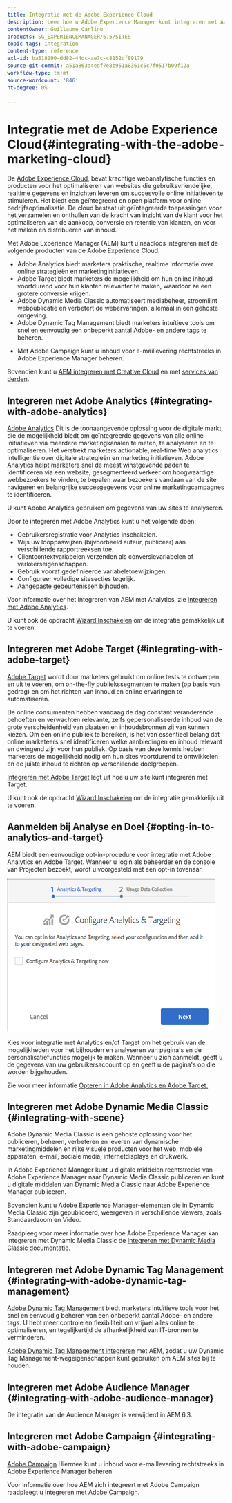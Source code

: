 ```yaml
---
title: Integratie met de Adobe Experience Cloud
description: Leer hoe u Adobe Experience Manager kunt integreren met Adobe Experience Cloud.
contentOwner: Guillaume Carlino
products: SG_EXPERIENCEMANAGER/6.5/SITES
topic-tags: integration
content-type: reference
exl-id: ba518290-dd82-44dc-ae7c-c8152df89179
source-git-commit: a51a863a4edf7e8b951a8361c5c7f0517b09f12a
workflow-type: tm+mt
source-wordcount: '846'
ht-degree: 0%

---
```


# Integratie met de Adobe Experience Cloud{#integrating-with-the-adobe-marketing-cloud}

De [Adobe Experience Cloud](https://business.adobe.com/products/marketing-cloud/main.html), bevat krachtige webanalytische functies en producten voor het optimaliseren van websites die gebruiksvriendelijke, realtime gegevens en inzichten leveren om succesvolle online initiatieven te stimuleren. Het biedt een geïntegreerd en open platform voor online bedrijfsoptimalisatie. De cloud bestaat uit geïntegreerde toepassingen voor het verzamelen en onthullen van de kracht van inzicht van de klant voor het optimaliseren van de aankoop, conversie en retentie van klanten, en voor het maken en distribueren van inhoud.

Met Adobe Experience Manager (AEM) kunt u naadloos integreren met de volgende producten van de Adobe Experience Cloud:

* Adobe Analytics biedt marketers praktische, realtime informatie over online strategieën en marketinginitiatieven.
* Adobe Target biedt marketers de mogelijkheid om hun online inhoud voortdurend voor hun klanten relevanter te maken, waardoor ze een grotere conversie krijgen.
* Adobe Dynamic Media Classic automatiseert mediabeheer, stroomlijnt webpublicatie en verbetert de webervaringen, allemaal in een gehoste omgeving.
* Adobe Dynamic Tag Management biedt marketers intuïtieve tools om snel en eenvoudig een onbeperkt aantal Adobe- en andere tags te beheren.
<!-- Search&Promote is end of life as of September 1, 2022 * Adobe Search&Promote gives marketers the ability to control and optimize the search results on their sites. -->
* Met Adobe Campaign kunt u inhoud voor e-maillevering rechtstreeks in Adobe Experience Manager beheren.

Bovendien kunt u [AEM integreren met Creative Cloud](/help/assets/aem-cc-integration-best-practices.md) en met [services van derden](/help/sites-administering/third-party-services.md).

## Integreren met Adobe Analytics {#integrating-with-adobe-analytics}

[Adobe Analytics](https://business.adobe.com/products/analytics/adobe-analytics.html) Dit is de toonaangevende oplossing voor de digitale markt, die de mogelijkheid biedt om geïntegreerde gegevens van alle online initiatieven via meerdere marketingkanalen te meten, te analyseren en te optimaliseren. Het verstrekt marketers actionable, real-time Web analytics intelligentie over digitale strategieën en marketing initiatieven. Adobe Analytics helpt marketers snel de meest winstgevende paden te identificeren via een website, gesegmenteerd verkeer om hoogwaardige webbezoekers te vinden, te bepalen waar bezoekers vandaan van de site navigeren en belangrijke succesgegevens voor online marketingcampagnes te identificeren.

U kunt Adobe Analytics gebruiken om gegevens van uw sites te analyseren.

Door te integreren met Adobe Analytics kunt u het volgende doen:

* Gebruikersregistratie voor Analytics inschakelen.
* Wijs uw looppaswijzen (bijvoorbeeld auteur, publiceer) aan verschillende rapportreeksen toe.
* Clientcontextvariabelen verzenden als conversievariabelen of verkeerseigenschappen.
* Gebruik vooraf gedefinieerde variabeletoewijzingen.
* Configureer volledige sitesecties tegelijk.
* Aangepaste gebeurtenissen bijhouden.

Voor informatie over het integreren van AEM met Analytics, zie [Integreren met Adobe Analytics](/help/sites-administering/adobeanalytics.md).

U kunt ook de opdracht [Wizard Inschakelen](/help/sites-administering/opt-in.md) om de integratie gemakkelijk uit te voeren.

## Integreren met Adobe Target {#integrating-with-adobe-target}

[Adobe Target](https://business.adobe.com/products/target/adobe-target.html) wordt door marketers gebruikt om online tests te ontwerpen en uit te voeren, om on-the-fly publiekssegmenten te maken (op basis van gedrag) en om het richten van inhoud en online ervaringen te automatiseren.

De online consumenten hebben vandaag de dag constant veranderende behoeften en verwachten relevante, zelfs gepersonaliseerde inhoud van de grote verscheidenheid van plaatsen en inhoudsbronnen zij van kunnen kiezen. Om een online publiek te bereiken, is het van essentieel belang dat online marketeers snel identificeren welke aanbiedingen en inhoud relevant en dwingend zijn voor hun publiek. Op basis van deze kennis hebben marketers de mogelijkheid nodig om hun sites voortdurend te ontwikkelen en de juiste inhoud te richten op verschillende doelgroepen.

[Integreren met Adobe Target](/help/sites-administering/target.md) legt uit hoe u uw site kunt integreren met Target.

U kunt ook de opdracht [Wizard Inschakelen](/help/sites-administering/opt-in.md) om de integratie gemakkelijk uit te voeren.

## Aanmelden bij Analyse en Doel {#opting-in-to-analytics-and-target}

AEM biedt een eenvoudige opt-in-procedure voor integratie met Adobe Analytics en Adobe Target. Wanneer u login als beheerder en de console van Projecten bezoekt, wordt u voorgesteld met een opt-in tovenaar.

![chlimage_1-107](assets/chlimage_1-107a.png)

Kies voor integratie met Analytics en/of Target om het gebruik van de mogelijkheden voor het bijhouden en analyseren van pagina&#39;s en de personalisatiefuncties mogelijk te maken. Wanneer u zich aanmeldt, geeft u de gegevens van uw gebruikersaccount op en geeft u de pagina&#39;s op die worden bijgehouden.

Zie voor meer informatie [Opteren in Adobe Analytics en Adobe Target.](/help/sites-administering/opt-in.md)

## Integreren met Adobe Dynamic Media Classic {#integrating-with-scene}

Adobe Dynamic Media Classic is een gehoste oplossing voor het publiceren, beheren, verbeteren en leveren van dynamische marketingmiddelen en rijke visuele producten voor het web, mobiele apparaten, e-mail, sociale media, internetdisplays en drukwerk.

In Adobe Experience Manager kunt u digitale middelen rechtstreeks van Adobe Experience Manager naar Dynamic Media Classic publiceren en kunt u digitale middelen van Dynamic Media Classic naar Adobe Experience Manager publiceren.

Bovendien kunt u Adobe Experience Manager-elementen die in Dynamic Media Classic zijn gepubliceerd, weergeven in verschillende viewers, zoals Standaardzoom en Video.

Raadpleeg voor meer informatie over hoe Adobe Experience Manager kan integreren met Dynamic Media Classic de [Integreren met Dynamic Media Classic](/help/sites-administering/scene7.md) documentatie.

## Integreren met Adobe Dynamic Tag Management {#integrating-with-adobe-dynamic-tag-management}

[Adobe Dynamic Tag Management](https://business.adobe.com/products/experience-platform/adobe-experience-platform.html) biedt marketers intuïtieve tools voor het snel en eenvoudig beheren van een onbeperkt aantal Adobe- en andere tags. U hebt meer controle en flexibiliteit om vrijwel alles online te optimaliseren, en tegelijkertijd de afhankelijkheid van IT-bronnen te verminderen.

[Adobe Dynamic Tag Management integreren](/help/sites-administering/dtm.md) met AEM, zodat u uw Dynamic Tag Management-wegeigenschappen kunt gebruiken om AEM sites bij te houden.

## Integreren met Adobe Audience Manager {#integrating-with-adobe-audience-manager}

De integratie van de Audience Manager is verwijderd in AEM 6.3.

<!-- Search&Promote is end of life as of September 1, 2022 ## Integrating with Search&Promote {#integrating-with-search-promote} -->

<!-- Search&Promote is end of life as of September 1, 2022 Adobe Search&Promote enables marketers to optimizehow visitors browse, find, compare, and select relevant products and content on web and mobile sites. Businesses can easily promote priority items based on business objectives and visitor intent, as well as automate merchandising and promotions activity via KPI-based triggers or metrics. -->

<!-- Search&Promote is end of life as of September 1, 2022 Adobe Search&Promote is a reliable and scalable hosted site search application, capable of scaling to millions of pages or products, for heavily visited online businesses ranging from retail to news sites. It offers unprecedented levels of marketer control and metrics-based relevance. -->

<!-- Search&Promote is end of life as of September 1, 2022 For information about integrating AEM and Search&Promote, see [Integrating with Adobe Search&Promote](/help/sites-administering/search-and-promote.md). -->

## Integreren met Adobe Campaign {#integrating-with-adobe-campaign}

[Adobe Campaign](https://business.adobe.com/products/campaign/adobe-campaign.html) Hiermee kunt u inhoud voor e-maillevering rechtstreeks in Adobe Experience Manager beheren.

Voor informatie over hoe AEM zich integreert met Adobe Campaign raadpleegt u [Integreren met Adobe Campaign](/help/sites-administering/campaignstandard.md).